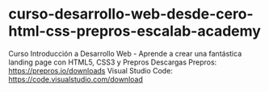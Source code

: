 # curso-desarrollo-web-desde-cero-html-css-prepros-escalab-academy
Curso Introducción a Desarrollo Web - Aprende a crear una fantástica landing page con HTML5, CSS3 y Prepros  Descargas Prepros: https://prepros.io/downloads Visual Studio Code: https://code.visualstudio.com/download
